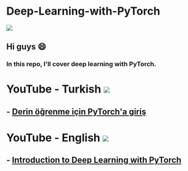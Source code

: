 # Deep-Learning-with-PyTorch

![](https://cdn.pixabay.com/photo/2018/07/25/08/58/business-3560916_1280.jpg)

## Hi guys 😄

### In this repo, I'll cover deep learning with PyTorch. 

# YouTube - Turkish [![](https://img.shields.io/badge/YouTube-Turkish-deeppink?style=for-the-badge&logo=youtube&logoColor=white)](https://www.youtube.com/tirendazakademi)

## - [Derin öğrenme için PyTorch'a giriş](https://www.youtube.com/watch?v=z0qJRc_WgEw)

# YouTube - English [![](https://img.shields.io/badge/YouTube-English-red?style=for-the-badge&logo=youtube&logoColor=white)](https://www.youtube.com/channel/UCFU9Go20p01kC64w-tmFORw)

## - [Introduction to Deep Learning with PyTorch](https://www.youtube.com/watch?v=eB8ogfU1e_8)



